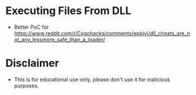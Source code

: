 # Executing Files From DLL
- Better PoC for https://www.reddit.com/r/Csgohacks/comments/epbjvj/dll_cheats_are_not_any_lessmore_safe_than_a_loader/

# Disclaimer
- This is for educational use only, please don't use it for malicious purposes.
